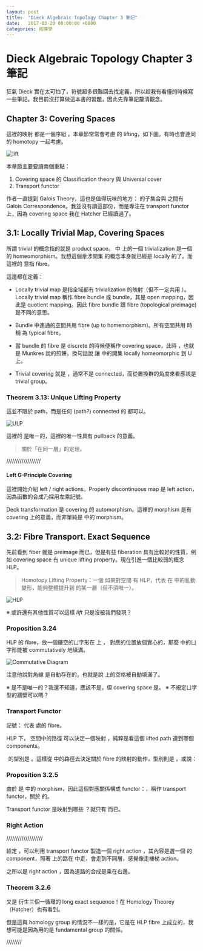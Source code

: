 ```yaml
---
layout: post
title:  "Dieck Algebraic Topology Chapter 3 筆記"
date:   2017-03-20 00:00:00 +0800
categories: 拓撲學
---
```



Dieck Algebraic Topology Chapter 3 筆記
=============

狂氣 Dieck 實在太可怕了，符號超多很難回去找定義，所以趁我有看懂的時候寫一些筆記。我目前沒打算做這本書的習題，因此先靠筆記釐清觀念。

Chapter 3: Covering Spaces
-----------------------

這裡的映射 <script type="math/tex">p</script> 都是一個序組 <script type="math/tex">p:E\to B</script>。本章節常常會考慮 <script type="math/tex">X\to B</script> 的 lifting，如下圖。有時也會連同 <script type="math/tex">X</script> 的 homotopy 一起考慮。

![lift](http://i.imgur.com/IRJcSU1.png)

本章節主要要讀兩個重點：

1. Covering space 的 Classification theory 與 Universal cover
2. Transport functor

作者一直提到 Galois Theory，這也是值得玩味的地方：<script type="math/tex">\pi_1(B)</script> 的子集合與 <script type="math/tex">\textrm{COV}_B</script> 之間有 Galois Correspondence。我並沒有讀這部份，而是專注在 transport functor 上，因為 covering space 我在 Hatcher 已經讀過了。

3.1: Locally Trivial Map, Covering Spaces
----------------------------------------------------------

所謂 trivial 的概念指的就是 product space。<script type="math/tex">B</script> 中 <script type="math/tex">U</script> 上的一個 trivialization 是一個 <script type="math/tex">p^{-1}(U) \to U \times F</script> 的 homeomorphism。我想這個牽涉開集 <script type="math/tex">U</script> 的概念本身就已經是 locally 的了。而這裡的 <script type="math/tex">F</script> 意指 fibre。

這邊都在定義：

- Locally trivial map 是指全域都有 trivialization 的映射（但不一定共用 <script type="math/tex">F</script>）。Locally trivial map 稱作 fibre bundle 或 bundle，其是 open mapping，因此是 quotient mapping。因此 fibre bundle 跟 fibre (topological preimage) 是不同的意思。

- Bundle 中連通的空間共用 fibre (up to homemorphism)。所有空間共用 <script type="math/tex">F</script> 時稱 <script type="math/tex">F</script> 為 typical fibre。 

- 當 bundle 的 fibre 是 discrete 的時候便稱作 covering space，此時 <script type="math/tex">p^{-1}(U)\simeq \bigcup_{x\in F}U</script>，也就是 Munkres 說的煎餅。換句話說 <script type="math/tex">p</script> 讓 <script type="math/tex">E</script> 中的開集 locally homeomorphic 到 U 上。

- Trivial covering 就是 <script type="math/tex">B\times F\to F</script>，通常不是 connected，而從置換群的角度來看應該是 trivial group。

### Theorem 3.13: Unique Lifting Property

這並不限於 path，而是任何 (path?) connected 的 <script type="math/tex">X</script> 都可以。

![ULP](https://upload.wikimedia.org/wikipedia/en/b/b9/Homotopy_lifting_property.png)

這裡的 <script type="math/tex">\tilde{f}</script> 是唯一的，這裡的唯一性具有 pullback 的意義。

> 關於「在同一層」的定理。

//////////////////

#### Left G-Principle Covering

這裡開始介紹 left / right actions。Properly discontinuous map 是 left action，因為函數的合成乃採用左乘記號。

Deck transformation 是 covering 的 automorphism。這裡的 morphism 是有 covering 上的意義，而非單純是 <script type="math/tex">\mathrm{TOP}</script> 中的 morphism。


3.2: Fibre Transport. Exact Sequence
----------------------------------------------------

先前看到 fiber 就是 preimage 而已，但是有些 fiberation 具有比較好的性質，例如 covering space 有 unique lifting property。現在引進一個比較弱的概念 HLP。

> Homotopy Lifting Property：一個 <script type="math/tex">p:E\to B</script> 如果對空間 <script type="math/tex">X</script> 有 HLP，代表 <script type="math/tex">X</script> 在 <script type="math/tex">B</script> 中的亂動變形，能夠整體提升到 <script type="math/tex">E</script> 的某一層（但不須唯一）。

![HLP](https://upload.wikimedia.org/wikipedia/en/b/b9/Homotopy_lifting_property.png)

※ 或許還有其他性質可以這樣 *lift* 只是沒被我們發現？

### Proposition 3.24

HLP 的 fibre，放一個鏤空的ㄩ字形在 <script type="math/tex">E</script> 上 <script type="math/tex; mode=display"> I^n\times 0 \cup \partial I^n \times I \xrightarrow[\ \ \ \ \ \ \ \ \ ]{a} E </script>，<script type="math/tex">B</script> 對應的位置放個實心的<script type="math/tex; mode=display">I^n\times I \xrightarrow[\ \ \ \ \ \ \ \ \ ]{h} B</script>，那麼 <script type="math/tex">E</script> 中的ㄩ字形能被 commutatively 地填滿。

![Commutative Diagram](https://i.imgur.com/CWHwnJF.png)

注意他說對角線 <script type="math/tex">H</script> 是自動存在的，也就是說 <script type="math/tex">E</script> 上的空格被自動填滿了。

※ 是不是唯一的？我還不知道，應該不是，但 covering space 是。
※ 不規定ㄩ字型的牆壁可以嗎？

### Transport Functor 

記號：<script type="math/tex">F_b</script> 代表 <script type="math/tex">b\in B</script> 處的 fibre。

HLP 下，<script type="math/tex">B</script> 空間中的路徑 <script type="math/tex">b\to c</script> 可以決定一個映射 <script type="math/tex">v_\#:\pi_0(F_b)\to \pi_0(F_c)</script>，純粹是看這個 lifted path 連到哪個 components。

 <script type="math/tex">v_{\#}</script> 的型別是 <script type="math/tex">\{\mathit{components\ of\ F_b}\}\to \{\mathit{components\ of\ F_c}\}</script>。這樣從 <script type="math/tex">B</script> 中的路徑去決定關於 fibre 的映射的動作，型別則是 <script type="math/tex; mode=display">\{\textit{paths in B}\}\to \{\textit{transports of components}\} </script>，或說： <script type="math/tex; mode=display">\{\textit{paths in B}\}\to \{\textit{morphisms in }\textrm{SET}\} .</script>

### Proposition 3.2.5

由於 <script type="math/tex">\{\textit{paths in B}\}</script> 是 <script type="math/tex">\Pi(B)</script> 中的 morphism，因此這個對應關係構成 functor：<script type="math/tex; mode=display"> T_p:\Pi(B)\to \textrm{SET}</script>，稱作 transport functor，關於 <script type="math/tex">p</script> 的。

Transport functor 是映射到哪些 <script type="math/tex">\textrm{set}\in \textrm{SET}</script>？就只有 <script type="math/tex; mode=display">\{\textit{set of components of fibre}\ |\ \mathit{fibre\ in\ p:E\to B}\}</script> 而已。

### Right Action

///////////////////

給定 <script type="math/tex">b\in B</script>，可以利用 transport functor 製造一個 right action <script type="math/tex; mode=display"> \pi_0(F_b)\times \pi_1(B,b) \to \pi_0(F_b) </script>，其內容是選一個 <script type="math/tex">F_b</script> 的 component，照著 <script type="math/tex">b\in B</script> 上的路在 <script type="math/tex">E</script> 中走，會走到不同層，感覺像走樓梯 action。

之所以是 right action ，因為道路的合成是乘在右邊。

### Theorem 3.2.6

又是 <script type="math/tex">\partial</script> 衍生三個一循環的 long exact sequence！在 Homology Theorey （Hatcher）也有看到。

但是這與 homology group 的情況不一樣的是，它是在 HLP fibre 上成立的，我想可能是因為用的是 fundamental group 的關係。


////////

